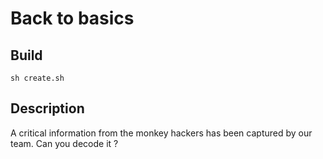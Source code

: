 # Back to basics

## Build
```bash=
sh create.sh
```

## Description

A critical information from the monkey hackers has been captured by our team. Can you decode it ? 

